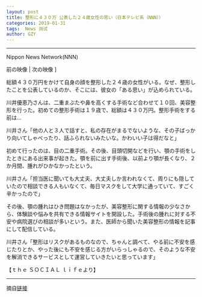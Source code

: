 ```yaml
---
layout: post
title: 整形に４３０万 公表した２４歳女性の思い（日本テレビ系（NNN））
categories: 2019-01-31
tags:  News 测试
author: GZY
---
```


*****

Nippon News Network(NNN)

前の映像 | 次の映像 ]

総額４３０万円をかけて自身の顔を整形した２４歳の女性がいる。なぜ、整形したことを公表しているのか、そこには、彼女の「ある思い」が込められている。



川井優恵乃さんは、二重まぶたや鼻を高くする手術など合わせて１０回、美容整形を行った。初めての整形手術は１９歳で、総額は４３０万円。整形手術をする前は…



川井さん「他の人と３人で話すと、私の存在がまるでないような、その子ばっかり向いてしゃべったり、話ふられないみたいな。かわいい子は得だなと」



初めて行ったのは、目の二重手術。その後、目頭切開などを行い、顎の手術をしたときにある出来事が起きた。顎を前に出す手術後、以前より顎が長くなり、２か月間、腫れがひかなかったという。



川井さん「担当医に聞いても大丈夫、大丈夫しか言われなくて、周りにも隠していたので相談できる人もいなくて、毎日マスクをして大学に通っていて、すごく辛かったので」



その後、顎の腫れはひき問題はなかったが、美容整形に関する情報の少なさから、体験談や悩みを共有できる情報サイトを開設した。手術後の腫れに対する不安や病院選びの相談が多いという。また、医師から聞いた美容整形の情報を記事にして配信している。



川井さん「整形はリスクがあるものなので、ちゃんと調べて、やる前に不安を感じたりとか、やった後にも不安を感じる方がいらっしゃるので、そのような不安を解消できるサービスとして運営していきたいと思っています」



【ｔｈｅ ＳＯＣＩＡＬ ｌｉｆｅより】

*****

摘自[链接](https://headlines.yahoo.co.jp/videonews/nnn?a=20190129-00000044-nnn-soci)
